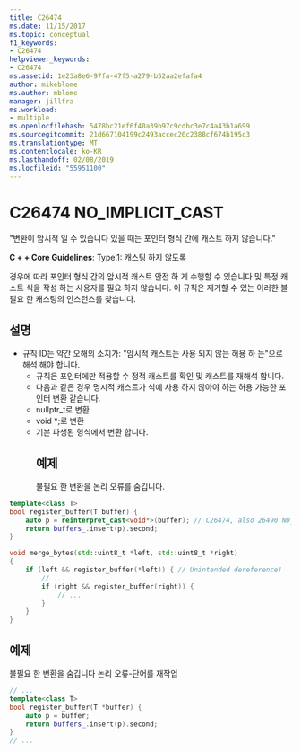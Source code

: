 ```yaml
---
title: C26474
ms.date: 11/15/2017
ms.topic: conceptual
f1_keywords:
- C26474
helpviewer_keywords:
- C26474
ms.assetid: 1e23a8e6-97fa-47f5-a279-b52aa2efafa4
author: mikeblome
ms.author: mblome
manager: jillfra
ms.workload:
- multiple
ms.openlocfilehash: 5478bc21ef6f40a39b97c9cdbc3e7c4a43b1a699
ms.sourcegitcommit: 21d667104199c2493accec20c2388cf674b195c3
ms.translationtype: MT
ms.contentlocale: ko-KR
ms.lasthandoff: 02/08/2019
ms.locfileid: "55951100"
---
```

# <a name="c26474-noimplicitcast"></a>C26474 NO_IMPLICIT_CAST
"변환이 암시적 일 수 있습니다 있을 때는 포인터 형식 간에 캐스트 하지 않습니다."

**C + + Core Guidelines**: Type.1: 캐스팅 하지 않도록

경우에 따라 포인터 형식 간의 암시적 캐스트 안전 하 게 수행할 수 있습니다 및 특정 캐스트 식을 작성 하는 사용자를 필요 하지 않습니다. 이 규칙은 제거할 수 있는 이러한 불필요 한 캐스팅의 인스턴스를 찾습니다.

## <a name="remarks"></a>설명
- 규칙 ID는 약간 오해의 소지가: "암시적 캐스트는 사용 되지 않는 허용 하 는"으로 해석 해야 합니다.
  - 규칙은 포인터에만 적용할 수 정적 캐스트를 확인 및 캐스트를 재해석 합니다.
  - 다음과 같은 경우 명시적 캐스트가 식에 사용 하지 않아야 하는 허용 가능한 포인터 변환 같습니다.
  - nullptr_t로 변환
  - void *;로 변환
  - 기본 파생된 형식에서 변환 합니다.
    ## <a name="example"></a>예제
    불필요 한 변환을 논리 오류를 숨깁니다.

```cpp
template<class T>
bool register_buffer(T buffer) {
    auto p = reinterpret_cast<void*>(buffer); // C26474, also 26490 NO_REINTERPRET_CAST
    return buffers_.insert(p).second;
}

void merge_bytes(std::uint8_t *left, std::uint8_t *right)
{
    if (left && register_buffer(*left)) { // Unintended dereference!
        // ...
        if (right && register_buffer(right)) {
            // ...
        }
    }
}
```

## <a name="example"></a>예제
불필요 한 변환을 숨깁니다 논리 오류-단어를 재작업

```cpp
// ...
template<class T>
bool register_buffer(T *buffer) {
    auto p = buffer;
    return buffers_.insert(p).second;
}
// ...
```
